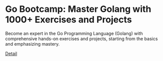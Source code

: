 # Go Bootcamp: Master Golang with 1000+ Exercises and Projects

Become an expert in the Go Programming Language (Golang) with comprehensive hands-on exercises and projects, starting from the basics and emphasizing mastery. 

[Detail](https://eduitfree.com/courses/go-bootcamp-master-golang-with-1000-exercises-and-projects)